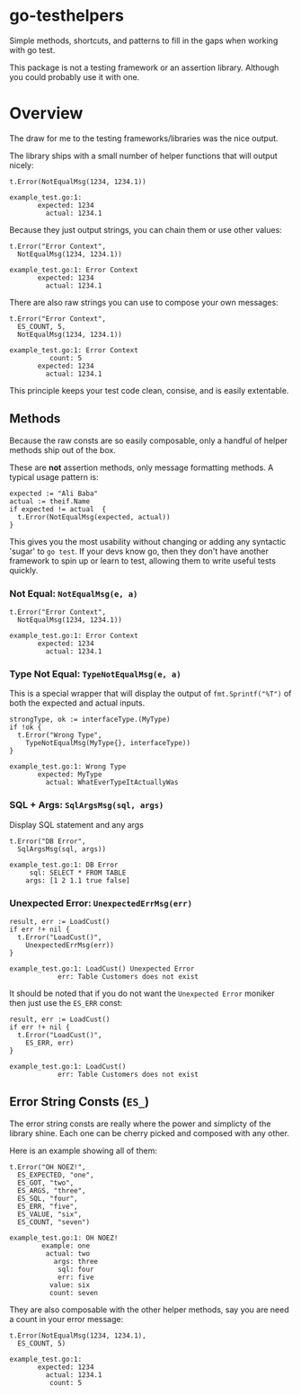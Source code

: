# go-testhelpers
Simple methods, shortcuts, and patterns to fill in the gaps when working with go test.

This package is not a testing framework or an assertion library. 
Although you could probably use it with one.

# Overview
The draw for me to the testing frameworks/libraries was the nice output.

The library ships with a small number of helper functions that will output nicely:

    t.Error(NotEqualMsg(1234, 1234.1))

    example_test.go:1: 
           expected: 1234 
             actual: 1234.1

Because they just output strings, you can chain them or use other values:

    t.Error("Error Context",
      NotEqualMsg(1234, 1234.1))

    example_test.go:1: Error Context
           expected: 1234 
             actual: 1234.1

There are also raw strings you can use to compose your own messages:

    t.Error("Error Context",
      ES_COUNT, 5,
      NotEqualMsg(1234, 1234.1))

    example_test.go:1: Error Context
              count: 5
           expected: 1234 
             actual: 1234.1
      
This principle keeps your test code clean, consise, and is easily extentable.

## Methods
Because the raw consts are so easily composable, only a handful of helper methods ship out of the box.

These are __not__ assertion methods, only message formatting methods.  A typical usage pattern is:

    expected := "Ali Baba"
    actual := theif.Name
    if expected != actual  {
      t.Error(NotEqualMsg(expected, actual))
    }

This gives you the most usability without changing or adding any syntactic 'sugar' to `go test`.  If your devs know go, then they don't have another framework to spin up or learn to test, allowing them to write useful tests quickly.

### Not Equal: `NotEqualMsg(e, a)`

    t.Error("Error Context",
      NotEqualMsg(1234, 1234.1))

    example_test.go:1: Error Context
           expected: 1234 
             actual: 1234.1

### Type Not Equal: `TypeNotEqualMsg(e, a)`
This is a special wrapper that will display the output of `fmt.Sprintf("%T")` of both the expected and actual inputs.

    strongType, ok := interfaceType.(MyType)
    if !ok {
      t.Error("Wrong Type",
        TypeNotEqualMsg(MyType{}, interfaceType))
    }

    example_test.go:1: Wrong Type
           expected: MyType 
             actual: WhatEverTypeItActuallyWas

### SQL + Args: `SqlArgsMsg(sql, args)`
Display SQL statement and any args

    t.Error("DB Error",
      SqlArgsMsg(sql, args))

    example_test.go:1: DB Error
         sql: SELECT * FROM TABLE
        args: [1 2 1.1 true false]

### Unexpected Error: `UnexpectedErrMsg(err)`
    
    result, err := LoadCust()
    if err !+ nil {
      t.Error("LoadCust()",
        UnexpectedErrMsg(err))
    }

    example_test.go:1: LoadCust() Unexpected Error
                err: Table Customers does not exist

It should be noted that if you do not want the `Unexpected Error` moniker then just use the `ES_ERR` const:
    
    result, err := LoadCust()
    if err !+ nil {
      t.Error("LoadCust()",
        ES_ERR, err)
    }

    example_test.go:1: LoadCust() 
                err: Table Customers does not exist

## Error String Consts (`ES_`)
The error string consts are really where the power and simplicty of the library shine.  Each one can be cherry picked and composed with any other.

Here is an example showing all of them:

    t.Error("OH NOEZ!",
      ES_EXPECTED, "one",
      ES_GOT, "two",
      ES_ARGS, "three",
      ES_SQL, "four",
      ES_ERR, "five",
      ES_VALUE, "six",
      ES_COUNT, "seven")

    example_test.go:1: OH NOEZ!
            example: one
             actual: two
               args: three
                sql: four
                err: five
              value: six
              count: seven

They are also composable with the other helper methods, say you are need a count in your error message:

    t.Error(NotEqualMsg(1234, 1234.1),
      ES_COUNT, 5)

    example_test.go:1: 
           expected: 1234 
             actual: 1234.1
              count: 5
